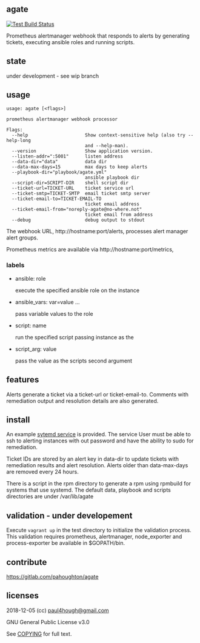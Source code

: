 ## agate

[![Test Build Status](https://travis-ci.org/pahoughton/agate.png)](https://travis-ci.org/pahoughton/agate)

Prometheus alertmanager webhook that responds to alerts by generating
tickets, executing ansible roles and running scripts.

## state

under development - see wip branch

## usage

```
usage: agate [<flags>]

prometheus alertmanager webhook processor

Flags:
  --help                     Show context-sensitive help (also try --help-long
                             and --help-man).
  --version                  Show application version.
  --listen-addr=":5001"      listen address
  --data-dir="data"          data dir
  --data-max-days=15         max days to keep alerts
  --playbook-dir="playbook/agate.yml"
                             ansible playbook dir
  --script-dir=SCRIPT-DIR    shell script dir
  --ticket-url=TICKET-URL    ticket service url
  --ticket-smtp=TICKET-SMTP  email ticket smtp server
  --ticket-email-to=TICKET-EMAIL-TO
                             ticket email address
  --ticket-email-from="noreply-agate@no-where.not"
                             ticket email from address
  --debug                    debug output to stdout

```

The webhook URL, http://hostname:port/alerts, processes alert manager
alert groups.

Prometheus metrics are available via http://hostname:port/metrics,

### labels

* ansible: role

  execute the specified ansible role on the instance

* ansible_vars: var=value ...

  pass variable values to the role

* script: name

  run the specified script passing instance as the

* script_arg: value

  pass the value as the scripts second argument

## features

Alerts generate a ticket via a ticket-url or ticket-email-to.
Comments with remediation output and resolution details are also generated.

## install

An example [sytemd service](../blob/master/agate.service) is
provided. The service User must be able to ssh to alerting instances
with out password and have the ability to sudo for remediation.

Ticket IDs are stored by an alert key in data-dir to update tickets with
remediation results and alert resolution. Alerts older than
data-max-days are removed every 24 hours.

There is a script in the rpm directory to generate a rpm using
rpmbuild for systems that use systemd. The default data, playbook and
scripts directories are under /var/lib/agate

## validation - under developement

Execute `vagrant up` in the test directory to initialize the
validation process. This validation requires prometheus, alertmanager,
node_exporter and process-exporter be available in $GOPATH/bin.

## contribute

https://gitlab.com/pahoughton/agate

## licenses

2018-12-05 (cc) <paul4hough@gmail.com>

GNU General Public License v3.0

See [COPYING](../blob/master/COPYING) for full text.
